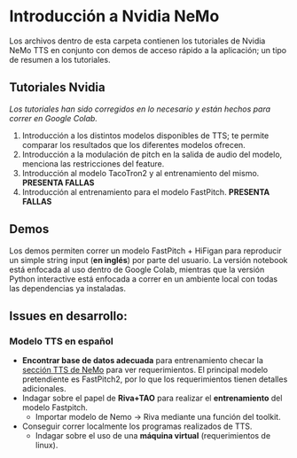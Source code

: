 # **Introducción a Nvidia NeMo**

Los archivos dentro de esta carpeta contienen los tutoriales de Nvidia NeMo TTS en conjunto con demos de acceso rápido a la aplicación; un tipo de resumen a los tutoriales.

## **Tutoriales Nvidia**

*Los tutoriales han sido corregidos en lo necesario y están hechos para correr en Google Colab.*

1. Introducción a los distintos modelos disponibles de TTS; te permite comparar los resultados que los diferentes modelos ofrecen.
2. Introducción a la modulación de pitch en la salida de audio del modelo, menciona las restricciones del feature.
3. Introducción al modelo TacoTron2 y al entrenamiento del mismo. **PRESENTA FALLAS**
4. Introducción al entrenamiento para el modelo FastPitch. **PRESENTA FALLAS**

## **Demos**

Los demos permiten correr un modelo FastPitch + HiFigan para reproducir un simple string input (**en inglés**) por parte del usuario. La versión notebook está enfocada al uso dentro de Google Colab, mientras que la versión Python interactive está enfocada a correr en un ambiente local con todas las dependencias ya instaladas.

## **Issues en desarrollo:**

### Modelo TTS en español

* **Encontrar base de datos adecuada** para entrenamiento checar la [sección TTS de NeMo](https://docs.nvidia.com/deeplearning/nemo/user-guide/docs/en/stable/tts/intro.html) para ver requerimientos. El principal modelo pretendiente es FastPitch2, por lo que los requerimientos tienen detalles adicionales.
* Indagar sobre el papel de **Riva+TAO** para realizar el **entrenamiento** del modelo Fastpitch.
  * Importar modelo de Nemo -> Riva mediante una función del toolkit.
* Conseguir correr localmente los programas realizados de TTS.
  * Indagar sobre el uso de una **máquina virtual** (requerimientos de linux).
